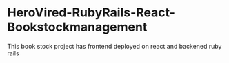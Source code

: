 # HeroVired-RubyRails-React-Bookstockmanagement
This book stock project has frontend deployed on react and backened ruby rails

